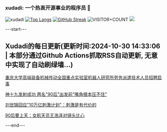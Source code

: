 ### xudadi: 一个热衷开源事业的程序员 👋

![xudadi](https://github-readme-stats-git-masterorgs-github-readme-stats-team.vercel.app/api?username=xudadi)
[![Top Langs](https://github-readme-stats.vercel.app/api/top-langs/?username=xudadi)](https://github.com/anuraghazra/github-readme-stats)
[![GitHub Streak](https://streak-stats.demolab.com?user=xudadi&locale=zh_Hans)](https://git.io/streak-stats)
![VISITOR+COUNT](https://komarev.com/ghpvc/?username=xudadi&label=VISITOR+COUNT)
![](https://raw.githubusercontent.com/xudadi/xudadi/main/assets/github-contribution-grid-snake.svg)


---start---

## Xudadi的每日更新(更新时间:2024-10-30 14:33:06 | 本部分通过Github Actions抓取RSS自动更新, 无意中实现了自动刷绿墙...)

[重庆大学高端装备机械传动全国重点实验室机器人研究所劳务派遣技术人员招聘启事](https://www.gongkaoleida.com/article/2174022)

[神十九发射成功 两名"90后"出发前"嘴角根本压不住"](https://m.163.com/news/article/JFNUJMHA055040N3.html)

[刘世锦回应"10万亿刺激计划"：刺激是有代价的](https://m.163.com/news/article/JFMSMCU40519DDQ2.html)

[90后要上天：女航天员王浩泽对镜头比心](https://m.163.com/news/article/JFNDOB8V000189PS.html)

---end---
